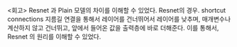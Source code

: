 <회고>
Resnet 과 Plain 모델의 차이를 이해할 수 있었다.
Resnet의 경우. shortcut connections 지름길 연결을 통해서 레이어를 건너뛰어서 레이어를 낮추며,
매개변수나 계산하지 않고 건너뛰고, 앞에서 들어온 값을 출력층에 바로 더해준다.
이를 통해서, Resnet 의 원리를 이해할 수 있었다.
